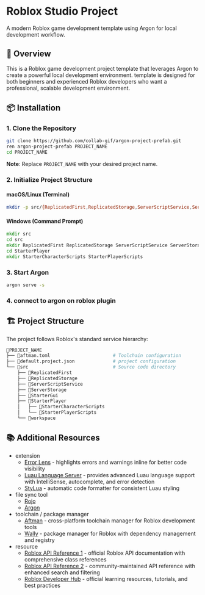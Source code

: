 # Roblox Studio Project

A modern Roblox game development template using Argon for local development workflow.

## 🥀 Overview

This is a Roblox game development project template that leverages Argon to create a powerful local development environment.
template is designed for both beginners and experienced Roblox developers who want a professional, scalable development environment.

## 📦 Installation

### 1. Clone the Repository

```bash
git clone https://github.com/collab-gif/argon-project-prefab.git
ren argon-project-prefab PROJECT_NAME
cd PROJECT_NAME
```

**Note**: Replace `PROJECT_NAME` with your desired project name.

### 2. Initialize Project Structure

#### macOS/Linux (Terminal)

```bash
mkdir -p src/{ReplicatedFirst,ReplicatedStorage,ServerScriptService,ServerStorage,StarterGui,StarterPlayer/{StarterCharacterScripts,StarterPlayerScripts},workspace}
```

#### Windows (Command Prompt)

```bat
mkdir src
cd src
mkdir ReplicatedFirst ReplicatedStorage ServerScriptService ServerStorage StarterGui StarterPlayer workspace
cd StarterPlayer
mkdir StarterCharacterScripts StarterPlayerScripts
```

### 3. Start Argon

```bat
argon serve -s
```

### 4. connect to argon on roblox plugin

## 🏗️ Project Structure

The project follows Roblox's standard service hierarchy:

```sh
📁PROJECT_NAME
├── 📄aftman.toml                       # Toolchain configuration
├── 📄default.project.json              # project configuration
└── 📁src                               # Source code directory
    ├── 📁ReplicatedFirst
    ├── 📁ReplicatedStorage
    ├── 📁ServerScriptService
    ├── 📁ServerStorage
    ├── 📁StarterGui
    ├── 📁StarterPlayer
    │   ├── 📁StarterCharacterScripts
    │   └── 📁StarterPlayerScripts
    └── 📁workspace
```

## 📚 Additional Resources

- extension
  - [Error Lens](https://marketplace.visualstudio.com/items?itemName=usernamehw.errorlens) - highlights errors and warnings inline for better code visibility
  - [Luau Language Server](https://github.com/JohnnyMorganz/luau-lsp) - provides advanced Luau language support with IntelliSense, autocomplete, and error detection
  - [StyLua](https://github.com/JohnnyMorganz/StyLua) - automatic code formatter for consistent Luau styling
- file sync tool
  - [Rojo](https://rojo.space/)
  - [Argon](https://argon.wiki/)
- toolchain / package manager
  - [Aftman](https://github.com/LPGhatguy/aftman) - cross-platform toolchain manager for Roblox development tools
  - [Wally](https://wally.run/) - package manager for Roblox with dependency management and registry
- resource
  - [Roblox API Reference 1](https://developer.roblox.com/en-us/api-reference) - official Roblox API documentation with comprehensive class references
  - [Roblox API Reference 2](https://robloxapi.github.io/ref/) - community-maintained API reference with enhanced search and filtering
  - [Roblox Developer Hub](https://developer.roblox.com/) - official learning resources, tutorials, and best practices
